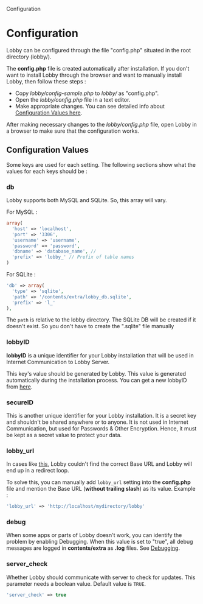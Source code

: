 Configuration

# Configuration

Lobby can be configured through the file "config.php" situated in the root directory (lobby/).

The **config.php** file is created automatically after installation. If you don't want to install Lobby through the browser and want to manually install Lobby, then follow these steps :

* Copy *lobby/config-sample.php* to *lobby/* as "config.php".
* Open the *lobby/config.php* file in a text editor.
* Make appropriate changes. You can see detailed info about [Configuration Values here](#ConfigValues).

After making necessary changes to the *lobby/config.php* file, open Lobby in a browser to make sure that the configuration works.

## Configuration Values

Some keys are used for each setting. The following sections show what the values for each keys should be :

### db

Lobby supports both MySQL and SQLite. So, this array will vary.

For MySQL :

```php
array(
  'host' => 'localhost',
  'port' => '3306',
  'username' => 'username',
  'password' => 'password',
  'dbname' => 'database_name', // 
  'prefix' => 'lobby_' // Prefix of table names
)
```

For SQLite :

```php
'db' => array(
  'type' => 'sqlite',
  'path' => '/contents/extra/lobby_db.sqlite',
  'prefix' => 'l_'
),
```

The `path` is relative to the lobby directory. The SQLite DB will be created if it doesn't exist. So you don't have to create the ".sqlite" file manually

### lobbyID

**lobbyID** is a unique identifier for your Lobby installation that will be used in Internet Communication to Lobby Server.

This key's value should be generated by Lobby. This value is generated automatically during the installation process. You can get a new lobbyID from [here](/api/lobby-installation-id).

### secureID

This is another unique identifier for your Lobby installation. It is a secret key and shouldn't be shared anywhere or to anyone. It is not used in Internet Communication, but used for Passwords & Other Encryption. Hence, it must be kept as a secret value to protect your data.

### lobby_url

In cases like [this](http://subinsb.com/lobby#comment-2254238753), Lobby couldn't find the correct Base URL and Lobby will end up in a redirect loop.

To solve this, you can manually add `lobby_url` setting into the **config.php** file and mention the Base URL (**without trailing slash**) as its value. Example :

```php
'lobby_url' => 'http://localhost/mydirectory/lobby'
```

### debug 

When some apps or parts of Lobby doesn't work, you can identify the problem by enabling Debugging. When this value is set to "true", all debug messages are logged in **contents/extra** as **.log** files. See [Debugging](/docs/dev/debug).

### server_check

Whether Lobby should communicate with server to check for updates. This parameter needs a boolean value. Default value is `TRUE`.

```php
'server_check' => true
```
